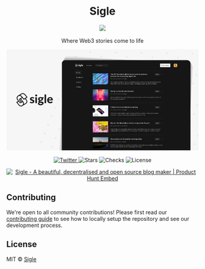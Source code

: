 <h1 align="center">Sigle</h1>

<p align="center">
  <img src="https://raw.githubusercontent.com/sigle/sigle/main/assets/icon-192x192.png" height="50">
</p>

<p align="center">
  Where Web3 stories come to life
</p>

<p align="center">
  <img src="https://raw.githubusercontent.com/sigle/sigle/main/assets/screens.png">
</p>

<p align="center">
  <a href="https://twitter.com/sigleapp" target="_blank">
    <img src="https://badgen.net/twitter/follow/sigleapp" alt="Twitter">
  </a>
  <img src="https://badgen.net/github/stars/sigle/sigle" alt="Stars">
  <img src="https://badgen.net/github/checks/sigle/sigle/main" alt="Checks">
  <img src="https://badgen.net/badge/license/MIT/blue" alt="License">
</p>

<p align="center">
  <a href="https://www.producthunt.com/posts/sigle?utm_source=badge-featured&utm_medium=badge&utm_souce=badge-sigle" target="_blank"><img src="https://api.producthunt.com/widgets/embed-image/v1/featured.svg?post_id=145305&theme=light" alt="Sigle - A beautiful, decentralised and open source blog maker | Product Hunt Embed" style="width: 250px; height: 54px;" width="250px" height="54px" /></a>
</p>

## Contributing

We're open to all community contributions! Please first read our [contributing guide](CONTRIBUTING.md) to see how to locally setup the repository and see our development process.

## License

MIT © [Sigle](https://www.sigle.io/)
